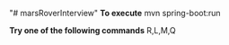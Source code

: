 "# marsRoverInterview" 
**To execute**
mvn spring-boot:run

**Try one of the following commands**
R,L,M,Q
